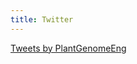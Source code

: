 ```yaml
---
title: Twitter
---
```


<a class="twitter-timeline" data-dnt="true" data-link-color="#19CF86" href="https://twitter.com/PlantGenomeEng?ref_src=twsrc%5Etfw">Tweets by PlantGenomeEng</a>
<script async src="https://platform.twitter.com/widgets.js" charset="utf-8"></script>
